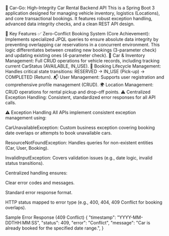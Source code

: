 🚗 Car-Go: High-Integrity Car Rental Backend API
This is a Spring Boot 3 application designed for managing vehicle inventory, logistics (Locations), and core transactional bookings. It features robust exception handling, advanced data integrity checks, and a clean REST API design.

🌟 Key Features
✅ Zero-Conflict Booking System (Core Achievement): Implements specialized JPQL queries to ensure absolute data integrity by preventing overlapping car reservations in a concurrent environment. This logic differentiates between creating new bookings (3-parameter check) and updating existing ones (4-parameter check).
📝 Car & Inventory Management: Full CRUD operations for vehicle records, including tracking current CarStatus (AVAILABLE, IN_USE).
💪 Booking Lifecycle Management: Handles critical state transitions: RESERVED → IN_USE (Pick-up) → COMPLETED (Return).
📬 User Management: Supports user registration and comprehensive profile management (CRUD).
🌍 Location Management: CRUD operations for rental pickup and drop-off points.
⚠️ Centralized Exception Handling: Consistent, standardized error responses for all API calls.

⚠️ Exception Handling
  All APIs implement consistent exception management using:
  
  CarUnavailableException: Custom business exception covering booking date overlaps or attempts to book unavailable cars.
  
  ResourceNotFoundException: Handles queries for non-existent entities (Car, User, Booking).
  
  InvalidInputException: Covers validation issues (e.g., date logic, invalid status transitions).
  
  Centralized handling ensures:
  
  Clear error codes and messages.
  
  Standard error response format.
  
  HTTP status mapped to error type (e.g., 400, 404, 409 Conflict for booking overlaps).
  
  Sample Error Response (409 Conflict)
  {
    "timestamp": "YYYY-MM-DDTHH:MM:SS",
    "status": 409,
    "error": "Conflict",
    "message": "Car is already booked for the specified date range.",
}
